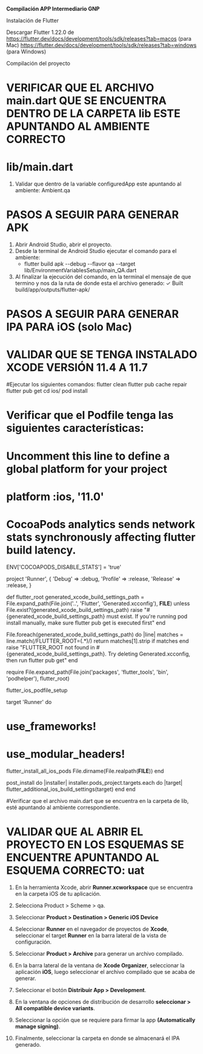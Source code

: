 **Compilación APP Intermediario GNP**

Instalación de Flutter

Descargar Flutter 1.22.0 de
https://flutter.dev/docs/development/tools/sdk/releases?tab=macos (para Mac)
https://flutter.dev/docs/development/tools/sdk/releases?tab=windows (para Windows)

Compilación del proyecto [](url)

# VERIFICAR QUE EL ARCHIVO main.dart QUE SE ENCUENTRA DENTRO DE LA CARPETA lib ESTE APUNTANDO AL AMBIENTE CORRECTO
# lib/main.dart
1. Validar que dentro de la variable configuredApp este apuntando al ambiente: Ambient.qa


# PASOS A SEGUIR PARA GENERAR APK

1.  Abrir Android Studio, abrir el proyecto.
2.  Desde la terminal de Android Studio ejecutar el comando para el ambiente:
    -  flutter build apk --debug --flavor qa --target lib/EnvironmentVariablesSetup/main_QA.dart
3. Al finalizar la ejecución del comando, en la terminal el mensaje de que termino y nos da la ruta de donde esta el archivo generado:
 ✓ Built build/app/outputs/flutter-apk/


# PASOS A SEGUIR PARA GENERAR IPA PARA iOS (solo Mac)

# VALIDAR QUE SE TENGA INSTALADO XCODE VERSIÓN 11.4 A 11.7

#Ejecutar los siguientes comandos:
flutter clean
flutter pub cache repair
flutter pub get
cd ios/ pod install

# Verificar que el Podfile tenga las siguientes características:


# Uncomment this line to define a global platform for your project
# platform :ios, '11.0'

# CocoaPods analytics sends network stats synchronously affecting flutter build latency.
ENV['COCOAPODS_DISABLE_STATS'] = 'true'

project 'Runner', {
  'Debug' => :debug,
  'Profile' => :release,
  'Release' => :release,
}

def flutter_root
  generated_xcode_build_settings_path = File.expand_path(File.join('..', 'Flutter', 'Generated.xcconfig'), __FILE__)
  unless File.exist?(generated_xcode_build_settings_path)
    raise "#{generated_xcode_build_settings_path} must exist. If you're running pod install manually, make sure flutter pub get is executed first"
  end

  File.foreach(generated_xcode_build_settings_path) do |line|
    matches = line.match(/FLUTTER_ROOT\=(.*)/)
    return matches[1].strip if matches
  end
  raise "FLUTTER_ROOT not found in #{generated_xcode_build_settings_path}. Try deleting Generated.xcconfig, then run flutter pub get"
end

require File.expand_path(File.join('packages', 'flutter_tools', 'bin', 'podhelper'), flutter_root)

flutter_ios_podfile_setup

target 'Runner' do
 # use_frameworks!
 # use_modular_headers!

  flutter_install_all_ios_pods File.dirname(File.realpath(__FILE__))
end

post_install do |installer|
  installer.pods_project.targets.each do |target|
    flutter_additional_ios_build_settings(target)
  end
end

#Verificar que el archivo main.dart que se encuentra en la carpeta de lib, esté apuntando al ambiente correspondiente.
# VALIDAR QUE AL ABRIR EL PROYECTO EN LOS ESQUEMAS SE ENCUENTRE APUNTANDO AL ESQUEMA CORRECTO: uat

1.  En la herramienta Xcode, abrir **Runner.xcworkspace** que se encuentra en la carpeta iOS de tu aplicación.

2. Selecciona Product > Scheme > qa.
    
3.  Seleccionar **Product > Destination > Generic iOS Device**
    
4.  Seleccionar **Runner** en el navegador de proyectos de **Xcode**, seleccionar el target **Runner** en la barra lateral de la vista de configuración.
    
5.  Seleccionar **Product > Archive** para generar un archivo compilado.
    
6.  En la barra lateral de la ventana de **Xcode Organizer**, seleccionar la aplicación **iOS**, luego seleccionar el archivo compilado que se acaba de generar.
    
7.  Seleccionar el botón **Distribuir App > Development**.
    
8.  En la ventana de opciones de distribución de desarrollo **seleccionar > All compatible device variants**.
    
9.  Seleccionar la opción que se requiere para firmar la app **(Automatically manage signing)**.
    
10.  Finalmente, seleccionar la carpeta en donde se almacenará el IPA generado.

